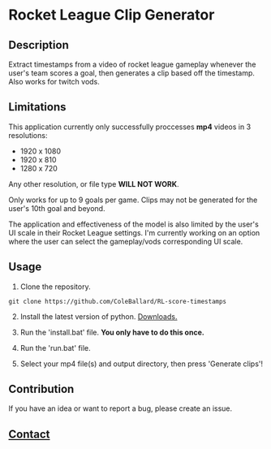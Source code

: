 # Rocket League Clip Generator

## Description
 
Extract timestamps from a video of rocket league gameplay whenever the user's team scores a goal, then generates a clip based off the timestamp. Also works for twitch vods.

## Limitations

This application currently only successfully proccesses **mp4** videos in 3 resolutions: 
- 1920 x 1080
- 1920 x 810
- 1280 x 720

Any other resolution, or file type **WILL NOT WORK**.

Only works for up to 9 goals per game. Clips may not be generated for the user's 10th goal and beyond.

The application and effectiveness of the model is also limited by the user's UI scale in their Rocket League settings. I'm currently working on an option where the user can select the gameplay/vods corresponding UI scale.

## **Usage**

1. Clone the repository.

```shell
git clone https://github.com/ColeBallard/RL-score-timestamps
```

2. Install the latest version of python. [Downloads.](https://www.python.org/downloads/)

3. Run the 'install.bat' file. **You only have to do this once.**

4. Run the 'run.bat' file.

5. Select your mp4 file(s) and output directory, then press 'Generate clips'!

## Contribution

If you have an idea or want to report a bug, please create an issue.

## **[Contact](https://github.com/ColeBallard/coleballard.github.io/blob/main/README.md)**
